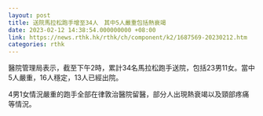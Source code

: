 ```yaml
---
layout: post
title: 送院馬拉松跑手增至34人　其中5人嚴重包括熱衰竭
date: 2023-02-12 14:38:54.000000000 +08:00
link: https://news.rthk.hk/rthk/ch/component/k2/1687569-20230212.htm
categories: rthk
---
```


醫院管理局表示，截至下午2時，累計34名馬拉松跑手送院，包括23男11女。當中5人嚴重，16人穩定，13人已經出院。

4男1女情況嚴重的跑手全部在律敦治醫院留醫，部分人出現熱衰竭以及頸部疼痛等情況。
